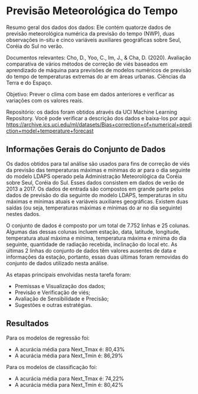 # Previsão Meteorológica do Tempo

Resumo geral dos dados dos dados: Ele contém quatorze dados de previsão meteorológica numérica da previsão do tempo (NWP), duas observações in-situ e cinco variáveis auxiliares geográficas sobre Seul, Coréia do Sul no verão. 

Documentos relevantes: Cho, D., Yoo, C., Im, J., & Cha, D. (2020). Avaliação comparativa de vários métodos de correção de viés baseados em aprendizado de máquina para previsões de modelos numéricos de previsão do tempo de temperaturas extremas do ar em áreas urbanas. Ciências da Terra e do Espaço.

Objetivo: Prever o clima com base em dados anteriores e verificar as variações com os valores reais.

Repositório: os dados foram obtidos através da UCI Machine Learning Repository. Você pode verificar a descrição dos dados e baixa-los por aqui: 
https://archive.ics.uci.edu/ml/datasets/Bias+correction+of+numerical+prediction+model+temperature+forecast

##  Informações Gerais do Conjunto de Dados

Os dados obtidos para tal análise são usados para fins de correção de viés da previsão das temperaturas máximas e mínimas do ar para o dia seguinte do modelo LDAPS operado pela Administração Meteorológica da Coréia sobre Seul, Coréia do Sul. Esses dados consistem em dados de verão de 2013 a 2017. Os dados de entrada são compostos em grande parte pelos dados de previsão do dia seguinte do modelo LDAPS, temperaturas in situ máximas e mínimas atuais e variáveis auxiliares geográficas. Existem duas saídas (ou seja, temperaturas máximas e mínimas do ar no dia seguinte) nestes dados.

O conjunto de dados é composto por um total de 7.752 linhas e 25 colunas. Algumas das dessas colunas incluem estação, data, latitude, longitude, temperatura atual máxima e mínima, temperatura máxima e mínima do dia seguinte, quantidade de radiação recebida, inclinação do local etc. As últimas 2 linhas do conjunto de dados têm valores ausentes de data e informações da estação, portanto, essas duas últimas foram removidas do conjunto de dados utilizado nesta análise.


As etapas principais envolvidas nesta tarefa foram:
- Premissas e Visualização dos dados;
- Previsão e Verificação de viés;
- Avaliação de Sensibilidade e Precisão;
- Sugestões e outras estratégias.

## Resultados

Para os modelos de regressão foi:
- A acurácia média para Next_Tmax é: 80,43%
- A acurácia média para Next_Tmin é: 86,29%

Para os modelos de classificação foi:
- A acurácia média para Next_Tmax é: 74,22%
- A acurácia média para Next_Tmin é: 80,42%
